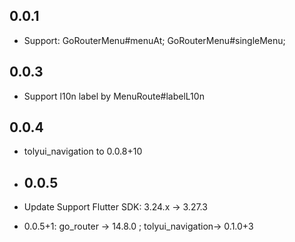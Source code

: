 ## 0.0.1

* Support: GoRouterMenu#menuAt;  GoRouterMenu#singleMenu;

## 0.0.3

* Support l10n label by MenuRoute<T>#labelL10n

## 0.0.4

* tolyui_navigation to 0.0.8+10


* ## 0.0.5
* Update Support Flutter SDK: 3.24.x -> 3.27.3
* 0.0.5+1:   go_router -> 14.8.0 ;  tolyui_navigation-> 0.1.0+3